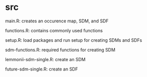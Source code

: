 # src

main.R: creates an occurence map, SDM, and SDF

functions.R: contains commonly used functions

setup.R: load packages and run setup for creating SDMs and SDFs

sdm-functions.R: required functions for creating SDM

lemmonii-sdm-single.R: create an SDM

future-sdm-single.R: create an SDF
